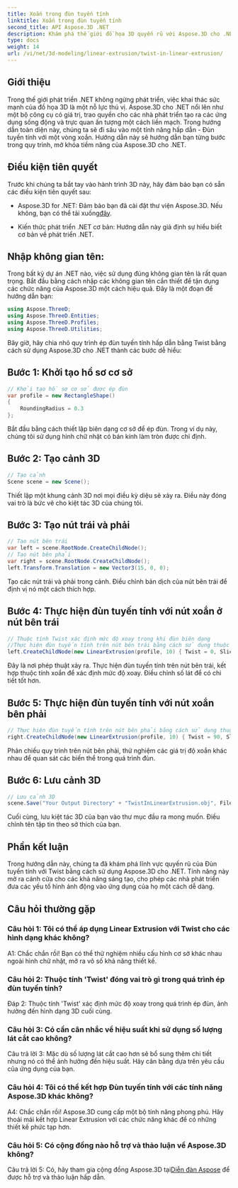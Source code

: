 ```yaml
---
title: Xoắn trong đùn tuyến tính
linktitle: Xoắn trong đùn tuyến tính
second_title: API Aspose.3D .NET
description: Khám phá thế giới đồ họa 3D quyến rũ với Aspose.3D cho .NET. Tìm hiểu từng bước Đùn tuyến tính với một vòng xoắn.
type: docs
weight: 14
url: /vi/net/3d-modeling/linear-extrusion/twist-in-linear-extrusion/
---
```

## Giới thiệu

Trong thế giới phát triển .NET không ngừng phát triển, việc khai thác sức mạnh của đồ họa 3D là một nỗ lực thú vị. Aspose.3D cho .NET nổi lên như một bộ công cụ có giá trị, trao quyền cho các nhà phát triển tạo ra các ứng dụng sống động và trực quan ấn tượng một cách liền mạch. Trong hướng dẫn toàn diện này, chúng ta sẽ đi sâu vào một tính năng hấp dẫn - Đùn tuyến tính với một vòng xoắn. Hướng dẫn này sẽ hướng dẫn bạn từng bước trong quy trình, mở khóa tiềm năng của Aspose.3D cho .NET.

## Điều kiện tiên quyết

Trước khi chúng ta bắt tay vào hành trình 3D này, hãy đảm bảo bạn có sẵn các điều kiện tiên quyết sau:

-  Aspose.3D for .NET: Đảm bảo bạn đã cài đặt thư viện Aspose.3D. Nếu không, bạn có thể tải xuống[đây](https://releases.aspose.com/3d/net/).

- Kiến thức phát triển .NET cơ bản: Hướng dẫn này giả định sự hiểu biết cơ bản về phát triển .NET.

## Nhập không gian tên:

Trong bất kỳ dự án .NET nào, việc sử dụng đúng không gian tên là rất quan trọng. Bắt đầu bằng cách nhập các không gian tên cần thiết để tận dụng các chức năng của Aspose.3D một cách hiệu quả. Đây là một đoạn để hướng dẫn bạn:

```csharp
using Aspose.ThreeD;
using Aspose.ThreeD.Entities;
using Aspose.ThreeD.Profiles;
using Aspose.ThreeD.Utilities;
```

Bây giờ, hãy chia nhỏ quy trình ép đùn tuyến tính hấp dẫn bằng Twist bằng cách sử dụng Aspose.3D cho .NET thành các bước dễ hiểu:

## Bước 1: Khởi tạo hồ sơ cơ sở

```csharp
// Khởi tạo hồ sơ cơ sở được ép đùn
var profile = new RectangleShape()
{
    RoundingRadius = 0.3
};
```

Bắt đầu bằng cách thiết lập biên dạng cơ sở để ép đùn. Trong ví dụ này, chúng tôi sử dụng hình chữ nhật có bán kính làm tròn được chỉ định.

## Bước 2: Tạo cảnh 3D

```csharp
// Tạo cảnh
Scene scene = new Scene();
```

Thiết lập một khung cảnh 3D nơi mọi điều kỳ diệu sẽ xảy ra. Điều này đóng vai trò là bức vẽ cho kiệt tác 3D của chúng tôi.

## Bước 3: Tạo nút trái và phải

```csharp
// Tạo nút bên trái
var left = scene.RootNode.CreateChildNode();
// Tạo nút bên phải
var right = scene.RootNode.CreateChildNode();
left.Transform.Translation = new Vector3(15, 0, 0);
```

Tạo các nút trái và phải trong cảnh. Điều chỉnh bản dịch của nút bên trái để định vị nó một cách thích hợp.

## Bước 4: Thực hiện đùn tuyến tính với nút xoắn ở nút bên trái

```csharp
// Thuộc tính Twist xác định mức độ xoay trong khi đùn biên dạng
//Thực hiện đùn tuyến tính trên nút bên trái bằng cách sử dụng thuộc tính twist và slice
left.CreateChildNode(new LinearExtrusion(profile, 10) { Twist = 0, Slices = 100 });
```

Đây là nơi phép thuật xảy ra. Thực hiện đùn tuyến tính trên nút bên trái, kết hợp thuộc tính xoắn để xác định mức độ xoay. Điều chỉnh số lát để có chi tiết tốt hơn.

## Bước 5: Thực hiện đùn tuyến tính với nút xoắn bên phải

```csharp
// Thực hiện đùn tuyến tính trên nút bên phải bằng cách sử dụng thuộc tính twist và slice
right.CreateChildNode(new LinearExtrusion(profile, 10) { Twist = 90, Slices = 100 });
```

Phản chiếu quy trình trên nút bên phải, thử nghiệm các giá trị độ xoắn khác nhau để quan sát các biến thể trong quá trình đùn.

## Bước 6: Lưu cảnh 3D

```csharp
// Lưu cảnh 3D
scene.Save("Your Output Directory" + "TwistInLinearExtrusion.obj", FileFormat.WavefrontOBJ);
```

Cuối cùng, lưu kiệt tác 3D của bạn vào thư mục đầu ra mong muốn. Điều chỉnh tên tập tin theo sở thích của bạn.

## Phần kết luận

Trong hướng dẫn này, chúng ta đã khám phá lĩnh vực quyến rũ của Đùn tuyến tính với Twist bằng cách sử dụng Aspose.3D cho .NET. Tính năng này mở ra cánh cửa cho các khả năng sáng tạo, cho phép các nhà phát triển đưa các yếu tố hình ảnh động vào ứng dụng của họ một cách dễ dàng.

## Câu hỏi thường gặp

### Câu hỏi 1: Tôi có thể áp dụng Linear Extrusion với Twist cho các hình dạng khác không?

A1: Chắc chắn rồi! Bạn có thể thử nghiệm nhiều cấu hình cơ sở khác nhau ngoài hình chữ nhật, mở ra vô số khả năng thiết kế.

### Câu hỏi 2: Thuộc tính 'Twist' đóng vai trò gì trong quá trình ép đùn tuyến tính?

Đáp 2: Thuộc tính 'Twist' xác định mức độ xoay trong quá trình ép đùn, ảnh hưởng đến hình dạng 3D cuối cùng.

### Câu hỏi 3: Có cần cân nhắc về hiệu suất khi sử dụng số lượng lát cắt cao không?

Câu trả lời 3: Mặc dù số lượng lát cắt cao hơn sẽ bổ sung thêm chi tiết nhưng nó có thể ảnh hưởng đến hiệu suất. Hãy cân bằng dựa trên yêu cầu của ứng dụng của bạn.

### Câu hỏi 4: Tôi có thể kết hợp Đùn tuyến tính với các tính năng Aspose.3D khác không?

A4: Chắc chắn rồi! Aspose.3D cung cấp một bộ tính năng phong phú. Hãy thoải mái kết hợp Linear Extrusion với các chức năng khác để có những thiết kế phức tạp hơn.

### Câu hỏi 5: Có cộng đồng nào hỗ trợ và thảo luận về Aspose.3D không?

 Câu trả lời 5: Có, hãy tham gia cộng đồng Aspose.3D tại[Diễn đàn Aspose](https://forum.aspose.com/c/3d/18) để được hỗ trợ và thảo luận hấp dẫn.